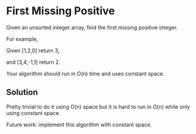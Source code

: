 # First Missing Positive

Given an unsorted integer array, find the first missing positive integer.

For example,

Given [1,2,0] return 3,

and [3,4,-1,1] return 2.

Your algorithm should run in O(n) time and uses constant space.

## Solution

Pretty trivial to do it using O(n) space but it is hard to run in O(n)
while only using constant space.

Future work: implement this algorithm with constant space.
